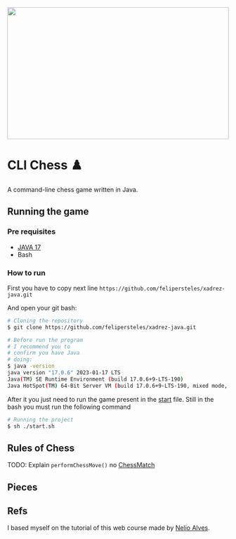 

<div align="center"><img src="./images/Honoré_Daumier_032-2.jpg" height="300" width="100%"/></div>

# CLI Chess ♟️  

A command-line chess game written in Java. 

## Running the game

### Pre requisites
 - [JAVA 17](https://www.oracle.com/java/technologies/javase/jdk17-archive-downloads.html)
 - Bash

### How to run
First you have to copy next line
`https://github.com/felipersteles/xadrez-java.git`

And open your git bash:
```bash
# Cloning the repository
$ git clone https://github.com/felipersteles/xadrez-java.git

# Before run the program
# I recommend you to
# confirm you have Java
# doing:
$ java -version
java version "17.0.6" 2023-01-17 LTS
Java(TM) SE Runtime Environment (build 17.0.6+9-LTS-190)
Java HotSpot(TM) 64-Bit Server VM (build 17.0.6+9-LTS-190, mixed mode, sharing)

```

After it you just need to run the game present in the [start](./start.sh) file. Still in the bash you must run the following command
```bash
# Running the project
$ sh ./start.sh

```

## Rules of Chess
TODO: Explain `performChessMove()` no [ChessMatch](./src/chess/ChessMatch.java)

## Pieces

## Refs
I based myself on the tutorial of this web course made by [Nelio Alves](https://www.udemy.com/share/1013hw3@NBkCro2I8P8y-A8eSBKjQpVlfD1xm4QlM6AOmeuGwNhIH9qHRx8kUzwlO0Rtogx--w==/).
